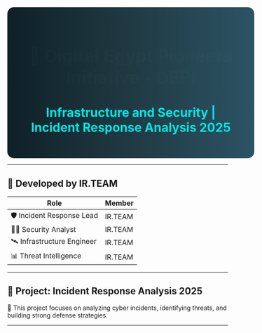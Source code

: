 <!-- Banner Section -->
<div align="center" style="width:100%; background: linear-gradient(90deg, #0f2027, #203a43, #2c5364); padding: 30px; border-radius: 15px;">
  <h1 style="color:white; font-size: 40px; animation: fadeInOut 4s infinite;">
    🚀 Digital Egypt Pioneers Initiative - DEPI
  </h1>
  <h2 style="color:#00e6e6; font-size: 28px;">
    Infrastructure and Security | Incident Response Analysis 2025
  </h2>
</div>

<!-- CSS Animation -->
<style>
@keyframes fadeInOut {
  0% {opacity:0;}
  50% {opacity:1;}
  100% {opacity:0;}
}
</style>

---

## 👥 Developed by **IR.TEAM**
<div align="center">

| Role | Member |
|------|---------|
| 🛡️ Incident Response Lead | IR.TEAM |
| 👨‍💻 Security Analyst | IR.TEAM |
| 🛰️ Infrastructure Engineer | IR.TEAM |
| 📊 Threat Intelligence | IR.TEAM |

</div>

---

## 📌 Project: **Incident Response Analysis 2025**
🔎 This project focuses on analyzing cyber incidents, identifying threats, and building strong defense strategies.  

---

